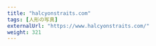 ```yaml
---
title: "halcyonstraits.com"
tags: [人形の写真]
externalUrl: "https://www.halcyonstraits.com/"
weight: 321
---
```

